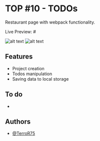 # TOP #10 - TODOs 

Restaurant page with webpack functionality.

Live Preview: #

![alt text](#)
![alt text](#)

## Features

- Project creation
- Todos manipulation
- Saving data to local storage


## To do
- 

## Authors

- [@TerroR75](https://github.com/TerroR75)

